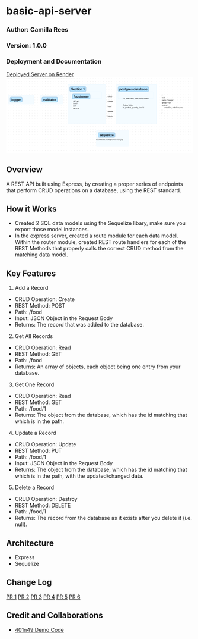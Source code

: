# basic-api-server

### Author: Camilla Rees
### Version: 1.0.0

### Deployment and Documentation
[Deployed Server on Render](https://bearer-auth-2.onrender.com/)
![Whiteboard](assets/lab04-whiteboard.png)

## Overview

A REST API built using Express, by creating a proper series of endpoints that perform CRUD operations on a database, using the REST standard.

## How it Works

- Created 2 SQL data models using the Sequelize libary, make sure you export those model instances.
- In the express server, created a route module for each data model. Within the router module, created REST route handlers for each of the REST Methods that properly calls the correct CRUD method from the matching data model.

## Key Features

1. Add a Record
  - CRUD Operation: Create
  - REST Method: POST
  - Path: /food
  - Input: JSON Object in the Request Body
  - Returns: The record that was added to the database.

2. Get All Records
  - CRUD Operation: Read
  - REST Method: GET
  - Path: /food
  - Returns: An array of objects, each object being one entry from your database.

3. Get One Record
  - CRUD Operation: Read
  - REST Method: GET
  - Path: /food/1
  - Returns: The object from the database, which has the id matching that which is in the path.

4. Update a Record
  - CRUD Operation: Update
  - REST Method: PUT
  - Path: /food/1
  - Input: JSON Object in the Request Body
  - Returns: The object from the database, which has the id matching that which is in the path, with the updated/changed data.

5. Delete a Record
  - CRUD Operation: Destroy
  - REST Method: DELETE
  - Path: /food/1
  - Returns: The record from the database as it exists after you delete it (i.e. null).

## Architecture

- Express
- Sequelize

## Change Log
[PR 1](https://github.com/camillarees/basic-api-server/pull/1)
[PR 2](https://github.com/camillarees/basic-api-server/pull/2)
[PR 3](https://github.com/camillarees/basic-api-server/pull/3)
[PR 4](https://github.com/camillarees/basic-api-server/pull/4)
[PR 5](https://github.com/camillarees/basic-api-server/pull/5)
[PR 6](https://github.com/camillarees/basic-api-server/pull/6)

## Credit and Collaborations
- [401n49 Demo Code](https://github.com/codefellows/seattle-code-javascript-401d49/tree/main/class-03/live-demo/pg-models)



